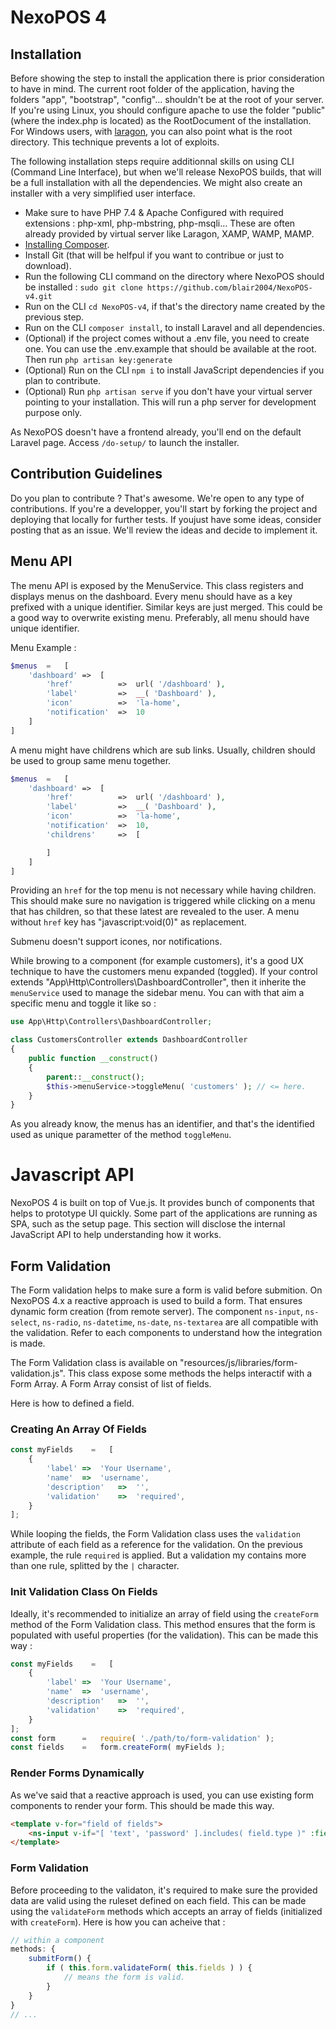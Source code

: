 # NexoPOS 4

## Installation
Before showing the step to install the application there is prior consideration to have in mind. The current root folder of the application, having the folders "app", "bootstrap", "config"... shouldn't be at the root of your server. If you're using Linux, you should configure apache to use the folder "public" (where the index.php is located) as the RootDocument of the installation. For Windows users, with [laragon](https://laragon.org/), you can also point what is the root directory. This technique prevents a lot of exploits. 

The following installation steps require additionnal skills on using CLI (Command Line Interface), but when we'll release NexoPOS builds, that will be a full installation with all the dependencies. We might also create an installer with a very simplified user interface.

- Make sure to have PHP 7.4 & Apache Configured with required extensions : php-xml, php-mbstring, php-msqli... These are often already provided by virtual server like Laragon, XAMP, WAMP, MAMP.
- [Installing Composer](https://getcomposer.org/download/).
- Install Git (that will be helfpul if you want to contribue or just to download).
- Run the following CLI command on the directory where NexoPOS should be installed : `sudo git clone https://github.com/blair2004/NexoPOS-v4.git`
- Run on the CLI `cd NexoPOS-v4`, if that's the directory name created by the previous step.
- Run on the CLI `composer install`, to install Laravel and all dependencies.
- (Optional) if the project comes without a .env file, you need to create one. You can use the .env.example that should be available at the root. Then run `php artisan key:generate`
- (Optional) Run on the CLI `npm i` to install JavaScript dependencies if you plan to contribute.
- (Optional) Run `php artisan serve` if you don't have your virtual server pointing to your installation. This will run a php server for development purpose only.

As NexoPOS doesn't have a frontend already, you'll end on the default Laravel page. Access `/do-setup/` to launch the installer.

## Contribution Guidelines
Do you plan to contribute ? That's awesome. We're open to any type of contributions. If you're a developper, you'll start by forking the project and deploying that locally for further tests. If youjust have some ideas, consider posting that as an issue. We'll review the ideas and decide to implement it.

## Menu API
The menu API is exposed by the MenuService. This class registers and displays menus on the dashboard.
Every menu should have as a key prefixed with a unique identifier. Similar keys are just merged. This could
be a good way to overwrite existing menu. Preferably, all menu should have unique identifier.

Menu Example : 

```php
$menus  =   [
    'dashboard' =>  [
        'href'          =>  url( '/dashboard' ),
        'label'         =>  __( 'Dashboard' ),
        'icon'          =>  'la-home',
        'notification'  =>  10
    ]
]
```

A menu might have childrens which are sub links. Usually, children should be used to group same menu together.

```php
$menus  =   [
    'dashboard' =>  [
        'href'          =>  url( '/dashboard' ),
        'label'         =>  __( 'Dashboard' ),
        'icon'          =>  'la-home',
        'notification'  =>  10,
        'childrens'     =>  [

        ]
    ]
]
```

Providing an `href` for the top menu is not necessary while having children. This should make sure no navigation is triggered while
clicking on a menu that has children, so that these latest are revealed to the user. A menu without `href` key has "javascript:void(0)" as replacement. 

Submenu doesn't support icones, nor notifications.

While browing to a component (for example customers), it's a good UX technique to have the customers menu expanded (toggled). If your control extends "App\Http\Controllers\DashboardController", then it inherite the `menuService` used to manage the sidebar menu. You can with that aim a specific menu and toggle it like so : 

```php
use App\Http\Controllers\DashboardController;

class CustomersController extends DashboardController
{
    public function __construct()
    {
        parent::__construct();
        $this->menuService->toggleMenu( 'customers' ); // <= here.
    }
}
```
As you already know, the menus has an identifier, and that's the identified used as unique parametter of the method `toggleMenu`.

# Javascript API
NexoPOS 4 is built on top of Vue.js. It provides bunch of components that helps to prototype UI quickly. Some part of the applications are running as SPA, such as the setup page. This section will disclose the internal JavaScript API to help understanding how it works.

## Form Validation
The Form validation helps to make sure a form is valid before submition. On NexoPOS 4.x a reactive approach is used to build a form. That ensures dynamic form creation (from remote server). The component `ns-input`, `ns-select`, `ns-radio`, `ns-datetime`, `ns-date`, `ns-textarea` are all compatible with the validation. Refer to each components to understand how the integration is made.

The Form Validation class is available on "resources/js/libraries/form-validation.js". This class expose some methods the helps interactif with a Form Array. A Form Array consist of list of fields. 

Here is how to defined a field.

### Creating An Array Of Fields
```js
const myFields    =   [
    {
        'label' =>  'Your Username',
        'name'  =>  'username',
        'description'   =>  '',
        'validation'    =>  'required',
    }
];
```

While looping the fields, the Form Validation class uses the `validation` attribute of each field as a reference for the validation. On the previous example, the rule `required` is applied. But a validation my contains more than one rule, splitted by the `|` character. 

### Init Validation Class On Fields
Ideally, it's recommended to initialize an array of field using the `createForm` method of the Form Validation class. This method ensures that the form is populated with useful properties (for the validation). This can be made this way :

```js
const myFields    =   [
    {
        'label' =>  'Your Username',
        'name'  =>  'username',
        'description'   =>  '',
        'validation'    =>  'required',
    }
];
const form      =   require( './path/to/form-validation' );
const fields    =   form.createForm( myFields );
```

### Render Forms Dynamically
As we've said that a reactive approach is used, you can use existing form components to render your form. This should be made this way.

```html
<template v-for="field of fields">
    <ns-input v-if="[ 'text', 'password' ].includes( field.type )" :field="field" @change="form.validateField( field )"></ns-input>
</template>
```

### Form Validation
Before proceeding to the validaton, it's required to make sure the provided data are valid using the ruleset defined on each field. This can be made using the `validateForm` methods which accepts an array of fields (initialized with `createForm`). Here is how you can acheive that : 

```js
// within a component
methods: {
    submitForm() {
        if ( this.form.validateForm( this.fields ) ) {
            // means the form is valid.
        }
    }
}
// ...
```
